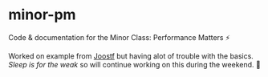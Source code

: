 # minor-pm
Code &amp; documentation for the Minor Class: Performance Matters ⚡️

Worked on example from [Joostf](https://github.com/CMDA/performance-matters/tree/master/examples/simple-server) but having alot of trouble with the basics. *Sleep is for the weak* so will continue working on this during the weekend. :tada:
